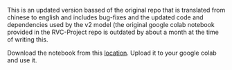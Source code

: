 This is an updated version bassed of the original repo that is translated from chinese to english and includes bug-fixes and the updated code and dependencies used by the v2 model (the original google colab notebook provided in the RVC-Project repo is outdated by about a month at the time of writing this.

Download the notebook from this [location](https://github.com/cristibc/Retrieval-based-Voice-Conversion-WebUI-Colab/blob/main/Google_Colab_Notebook_Updated.ipynb). Upload it to your google colab and use it.
